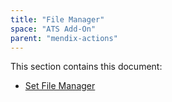 ```yaml
---
title: "File Manager"
space: "ATS Add-On" 
parent: "mendix-actions"
---
```


This section contains this document:

* [Set File Manager](set-file-manager)